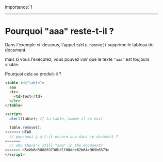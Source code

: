importance: 1

---

# Pourquoi "aaa" reste-t-il ?

Dans l'exemple ci-dessous, l'appel `table.remove()` supprime le tableau du document.

mais si vous l'exécutez, vous pouvez voir que le texte `"aaa"` est toujours visible.

Pourquoi cela se produit-il ?

```html height=100 run
<table id="table">
  aaa
  <tr>
    <td>Test</td>
  </tr>
</table>

<script>
  alert(table); // la table, comme il se doit

  table.remove();
<<<<<<< HEAD
  // pourquoi y a-t-il encore aaa dans le document ?
=======
  // why there's still "aaa" in the document?
>>>>>>> d5e8b6d308869738bd1f08dde62b64c969b0673e
</script>
```
